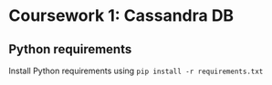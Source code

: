 # Coursework 1: Cassandra DB

## Python requirements

Install Python requirements using `pip install -r requirements.txt`
